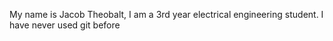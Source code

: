My name is Jacob Theobalt, I am a 3rd year electrical engineering student.
I have never used git before
